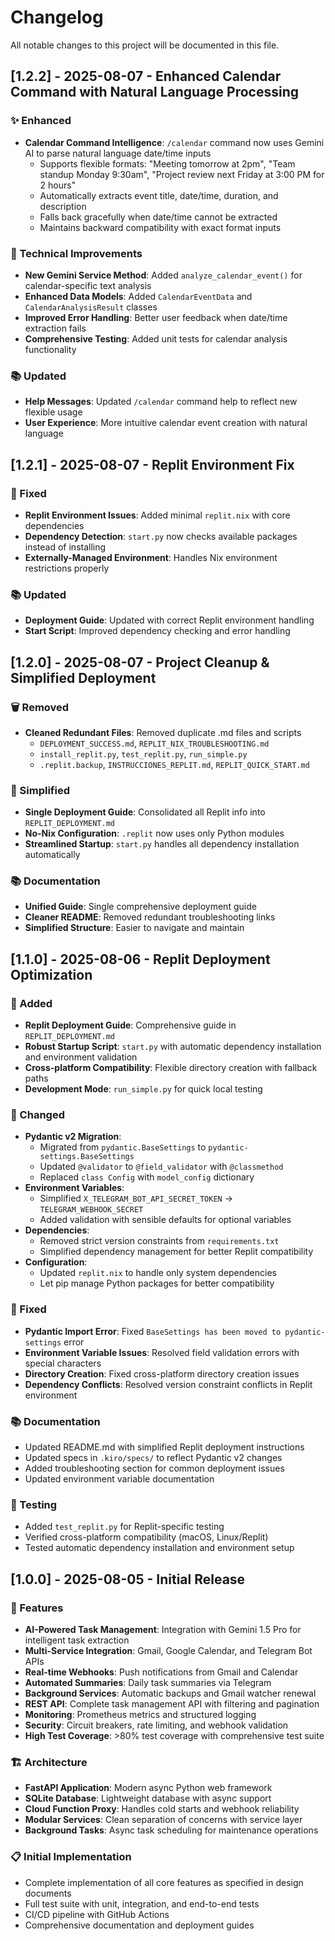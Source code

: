 # Changelog

All notable changes to this project will be documented in this file.

## [1.2.2] - 2025-08-07 - Enhanced Calendar Command with Natural Language Processing

### ✨ Enhanced
- **Calendar Command Intelligence**: `/calendar` command now uses Gemini AI to parse natural language date/time inputs
  - Supports flexible formats: "Meeting tomorrow at 2pm", "Team standup Monday 9:30am", "Project review next Friday at 3:00 PM for 2 hours"
  - Automatically extracts event title, date/time, duration, and description
  - Falls back gracefully when date/time cannot be extracted
  - Maintains backward compatibility with exact format inputs

### 🔧 Technical Improvements
- **New Gemini Service Method**: Added `analyze_calendar_event()` for calendar-specific text analysis
- **Enhanced Data Models**: Added `CalendarEventData` and `CalendarAnalysisResult` classes
- **Improved Error Handling**: Better user feedback when date/time extraction fails
- **Comprehensive Testing**: Added unit tests for calendar analysis functionality

### 📚 Updated
- **Help Messages**: Updated `/calendar` command help to reflect new flexible usage
- **User Experience**: More intuitive calendar event creation with natural language

## [1.2.1] - 2025-08-07 - Replit Environment Fix

### 🔧 Fixed
- **Replit Environment Issues**: Added minimal `replit.nix` with core dependencies
- **Dependency Detection**: `start.py` now checks available packages instead of installing
- **Externally-Managed Environment**: Handles Nix environment restrictions properly

### 📚 Updated
- **Deployment Guide**: Updated with correct Replit environment handling
- **Start Script**: Improved dependency checking and error handling

## [1.2.0] - 2025-08-07 - Project Cleanup & Simplified Deployment

### 🗑️ Removed
- **Cleaned Redundant Files**: Removed duplicate .md files and scripts
  - `DEPLOYMENT_SUCCESS.md`, `REPLIT_NIX_TROUBLESHOOTING.md`
  - `install_replit.py`, `test_replit.py`, `run_simple.py`
  - `.replit.backup`, `INSTRUCCIONES_REPLIT.md`, `REPLIT_QUICK_START.md`

### 🔧 Simplified
- **Single Deployment Guide**: Consolidated all Replit info into `REPLIT_DEPLOYMENT.md`
- **No-Nix Configuration**: `.replit` now uses only Python modules
- **Streamlined Startup**: `start.py` handles all dependency installation automatically

### 📚 Documentation
- **Unified Guide**: Single comprehensive deployment guide
- **Cleaner README**: Removed redundant troubleshooting links
- **Simplified Structure**: Easier to navigate and maintain

## [1.1.0] - 2025-08-06 - Replit Deployment Optimization

### 🚀 Added
- **Replit Deployment Guide**: Comprehensive guide in `REPLIT_DEPLOYMENT.md`
- **Robust Startup Script**: `start.py` with automatic dependency installation and environment validation
- **Cross-platform Compatibility**: Flexible directory creation with fallback paths
- **Development Mode**: `run_simple.py` for quick local testing

### 🔧 Changed
- **Pydantic v2 Migration**: 
  - Migrated from `pydantic.BaseSettings` to `pydantic-settings.BaseSettings`
  - Updated `@validator` to `@field_validator` with `@classmethod`
  - Replaced `class Config` with `model_config` dictionary
- **Environment Variables**:
  - Simplified `X_TELEGRAM_BOT_API_SECRET_TOKEN` → `TELEGRAM_WEBHOOK_SECRET`
  - Added validation with sensible defaults for optional variables
- **Dependencies**:
  - Removed strict version constraints from `requirements.txt`
  - Simplified dependency management for better Replit compatibility
- **Configuration**:
  - Updated `replit.nix` to handle only system dependencies
  - Let pip manage Python packages for better compatibility

### 🐛 Fixed
- **Pydantic Import Error**: Fixed `BaseSettings has been moved to pydantic-settings` error
- **Environment Variable Issues**: Resolved field validation errors with special characters
- **Directory Creation**: Fixed cross-platform directory creation issues
- **Dependency Conflicts**: Resolved version constraint conflicts in Replit environment

### 📚 Documentation
- Updated README.md with simplified Replit deployment instructions
- Updated specs in `.kiro/specs/` to reflect Pydantic v2 changes
- Added troubleshooting section for common deployment issues
- Updated environment variable documentation

### 🧪 Testing
- Added `test_replit.py` for Replit-specific testing
- Verified cross-platform compatibility (macOS, Linux/Replit)
- Tested automatic dependency installation and environment setup

## [1.0.0] - 2025-08-05 - Initial Release

### 🚀 Features
- **AI-Powered Task Management**: Integration with Gemini 1.5 Pro for intelligent task extraction
- **Multi-Service Integration**: Gmail, Google Calendar, and Telegram Bot APIs
- **Real-time Webhooks**: Push notifications from Gmail and Calendar
- **Automated Summaries**: Daily task summaries via Telegram
- **Background Services**: Automatic backups and Gmail watcher renewal
- **REST API**: Complete task management API with filtering and pagination
- **Monitoring**: Prometheus metrics and structured logging
- **Security**: Circuit breakers, rate limiting, and webhook validation
- **High Test Coverage**: >80% test coverage with comprehensive test suite

### 🏗️ Architecture
- **FastAPI Application**: Modern async Python web framework
- **SQLite Database**: Lightweight database with async support
- **Cloud Function Proxy**: Handles cold starts and webhook reliability
- **Modular Services**: Clean separation of concerns with service layer
- **Background Tasks**: Async task scheduling for maintenance operations

### 📋 Initial Implementation
- Complete implementation of all core features as specified in design documents
- Full test suite with unit, integration, and end-to-end tests
- CI/CD pipeline with GitHub Actions
- Comprehensive documentation and deployment guides
